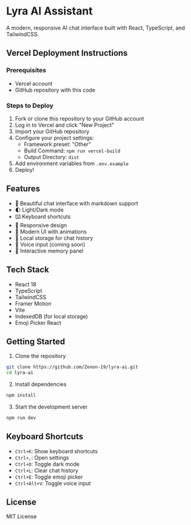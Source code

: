 # Lyra AI Assistant

A modern, responsive AI chat interface built with React, TypeScript, and TailwindCSS.

## Vercel Deployment Instructions

### Prerequisites
- Vercel account
- GitHub repository with this code

### Steps to Deploy
1. Fork or clone this repository to your GitHub account
2. Log in to Vercel and click "New Project"
3. Import your GitHub repository
4. Configure your project settings:
   - Framework preset: "Other"
   - Build Command: `npm run vercel-build`
   - Output Directory: `dist`
5. Add environment variables from `.env.example`
6. Deploy!

## Features

- 💬 Beautiful chat interface with markdown support
- 🌓 Light/Dark mode
- ⌨️ Keyboard shortcuts
- 📱 Responsive design
- 🎨 Modern UI with animations
- 💾 Local storage for chat history
- 🎤 Voice input (coming soon)
- 🧠 Interactive memory panel

## Tech Stack

- React 18
- TypeScript
- TailwindCSS
- Framer Motion
- Vite
- IndexedDB (for local storage)
- Emoji Picker React

## Getting Started

1. Clone the repository
```bash
git clone https://github.com/Zenon-19/lyra-ai.git
cd lyra-ai
```

2. Install dependencies
```bash
npm install
```

3. Start the development server
```bash
npm run dev
```

## Keyboard Shortcuts

- `Ctrl+K`: Show keyboard shortcuts
- `Ctrl+,`: Open settings
- `Ctrl+D`: Toggle dark mode
- `Ctrl+L`: Clear chat history
- `Ctrl+E`: Toggle emoji picker
- `Ctrl+Alt+V`: Toggle voice input

## License

MIT License
